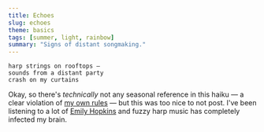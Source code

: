 ```yaml
---
title: Echoes
slug: echoes
theme: basics
tags: [summer, light, rainbow]
summary: "Signs of distant songmaking."
---
```


```
harp strings on rooftops —
sounds from a distant party
crash on my curtains
```

Okay, so there's *technically* not any seasonal reference in this haiku — a clear violation of [my own rules][1] — but this was too nice to not post.
I've been listening to a lot of [Emily Hopkins][2] and fuzzy harp music has completely infected my brain.

[1]: /posts/2022/10/theme-basics/
[2]: https://www.youtube.com/c/EmilyHopkins
